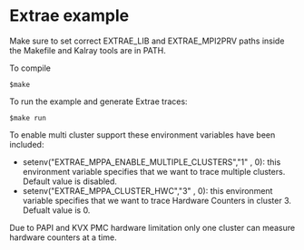 # Extrae example

Make sure to set correct EXTRAE_LIB and EXTRAE_MPI2PRV paths inside the Makefile and Kalray tools are in PATH.

To compile

```console
$make
```

To run the example and generate Extrae traces:

```console
$make run
```

To enable multi cluster support these environment variables have been included:

- setenv("EXTRAE_MPPA_ENABLE_MULTIPLE_CLUSTERS","1" , 0): this environment variable specifies that we want to trace multiple clusters. Default value is disabled.
- setenv("EXTRAE_MPPA_CLUSTER_HWC","3" , 0):  this environment variable specifies that we want to trace Hardware Counters in cluster 3. Defualt value is 0.

Due to PAPI and KVX PMC hardware limitation only one cluster can measure hardware counters at a time.

